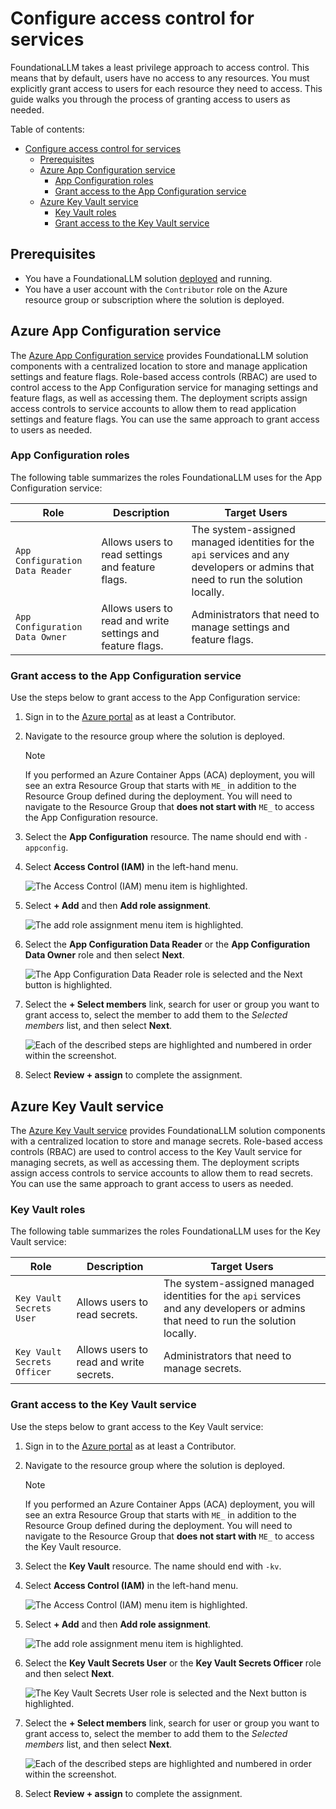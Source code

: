 # Configure access control for services

FoundationaLLM takes a least privilege approach to access control. This means that by default, users have no access to any resources. You must explicitly grant access to users for each resource they need to access. This guide walks you through the process of granting access to users as needed.

Table of contents:

- [Configure access control for services](#configure-access-control-for-services)
  - [Prerequisites](#prerequisites)
  - [Azure App Configuration service](#azure-app-configuration-service)
    - [App Configuration roles](#app-configuration-roles)
    - [Grant access to the App Configuration service](#grant-access-to-the-app-configuration-service)
  - [Azure Key Vault service](#azure-key-vault-service)
    - [Key Vault roles](#key-vault-roles)
    - [Grant access to the Key Vault service](#grant-access-to-the-key-vault-service)

## Prerequisites

- You have a FoundationaLLM solution [deployed](deployment-standard.md) and running.
- You have a user account with the `Contributor` role on the Azure resource group or subscription where the solution is deployed.

## Azure App Configuration service

The [Azure App Configuration service](https://learn.microsoft.com/azure/azure-app-configuration/overview) provides FoundationaLLM solution components with a centralized location to store and manage application settings and feature flags. Role-based access controls (RBAC) are used to control access to the App Configuration service for managing settings and feature flags, as well as accessing them. The deployment scripts assign access controls to service accounts to allow them to read application settings and feature flags. You can use the same approach to grant access to users as needed.

### App Configuration roles

The following table summarizes the roles FoundationaLLM uses for the App Configuration service:

Role | Description | Target Users
--- | --- | ---
`App Configuration Data Reader` | Allows users to read settings and feature flags. | The system-assigned managed identities for the `api` services and any developers or admins that need to run the solution locally.
`App Configuration Data Owner` | Allows users to read and write settings and feature flags. | Administrators that need to manage settings and feature flags.

### Grant access to the App Configuration service

Use the steps below to grant access to the App Configuration service:

1. Sign in to the [Azure portal](https://portal.azure.com/) as at least a Contributor.
2. Navigate to the resource group where the solution is deployed.
    > [!NOTE]
    > If you performed an Azure Container Apps (ACA) deployment, you will see an extra Resource Group that starts with `ME_` in addition to the Resource Group defined during the deployment. You will need to navigate to the Resource Group that **does not start with** `ME_` to access the App Configuration resource.
3. Select the **App Configuration** resource. The name should end with `-appconfig`.
4. Select **Access Control (IAM)** in the left-hand menu.

    ![The Access Control (IAM) menu item is highlighted.](media/appconfig-access-control-link.png)

5. Select **+ Add** and then **Add role assignment**.

    ![The add role assignment menu item is highlighted.](media/add-role-assignment-link.png)

6. Select the **App Configuration Data Reader** or the **App Configuration Data Owner** role and then select **Next**.

    ![The App Configuration Data Reader role is selected and the Next button is highlighted.](media/appconfig-add-role-assignment-role.png)

7. Select the **+ Select members** link, search for user or group you want to grant access to, select the member to add them to the _Selected members_ list, and then select **Next**.

    ![Each of the described steps are highlighted and numbered in order within the screenshot.](media/appconfig-add-role-assignment-members.png)

8. Select **Review + assign** to complete the assignment.

## Azure Key Vault service

The [Azure Key Vault service](https://learn.microsoft.com/azure/key-vault/overview) provides FoundationaLLM solution components with a centralized location to store and manage secrets. Role-based access controls (RBAC) are used to control access to the Key Vault service for managing secrets, as well as accessing them. The deployment scripts assign access controls to service accounts to allow them to read secrets. You can use the same approach to grant access to users as needed.

### Key Vault roles

The following table summarizes the roles FoundationaLLM uses for the Key Vault service:

Role | Description | Target Users
--- | --- | ---
`Key Vault Secrets User` | Allows users to read secrets. | The system-assigned managed identities for the `api` services and any developers or admins that need to run the solution locally.
`Key Vault Secrets Officer` | Allows users to read and write secrets. | Administrators that need to manage secrets.

### Grant access to the Key Vault service

Use the steps below to grant access to the Key Vault service:

1. Sign in to the [Azure portal](https://portal.azure.com/) as at least a Contributor.
2. Navigate to the resource group where the solution is deployed.
    > [!NOTE]
    > If you performed an Azure Container Apps (ACA) deployment, you will see an extra Resource Group that starts with `ME_` in addition to the Resource Group defined during the deployment. You will need to navigate to the Resource Group that **does not start with** `ME_` to access the Key Vault resource.
3. Select the **Key Vault** resource. The name should end with `-kv`.
4. Select **Access Control (IAM)** in the left-hand menu.

    ![The Access Control (IAM) menu item is highlighted.](media/keyvault-access-control-link.png)

5. Select **+ Add** and then **Add role assignment**.

    ![The add role assignment menu item is highlighted.](media/add-role-assignment-link.png)

6. Select the **Key Vault Secrets User** or the **Key Vault Secrets Officer** role and then select **Next**.

    ![The Key Vault Secrets User role is selected and the Next button is highlighted.](media/keyvault-add-role-assignment-role.png)

7. Select the **+ Select members** link, search for user or group you want to grant access to, select the member to add them to the _Selected members_ list, and then select **Next**.

    ![Each of the described steps are highlighted and numbered in order within the screenshot.](media/keyvault-add-role-assignment-members.png)

8. Select **Review + assign** to complete the assignment.
